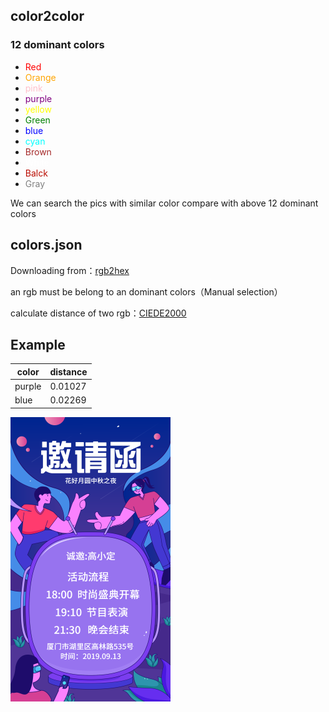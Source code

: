 ## color2color


### 12 dominant colors
- <font color="red">Red</font>
- <font color="orange">Orange</font>
- <font color="pink">pink</font>
- <font color="purple">purple</font>
- <font color="yellow">yellow</font>
- <font color="Green">Green</font>
- <font color="blue">blue</font>
- <font color="cyan">cyan</font>
- <font color="brown">Brown</font>
- <font color="white">White</font>
- <font color="balck">Balck</font>
- <font color="gray">Gray</font>


We can search the pics with similar color compare with above 12 dominant colors



## colors.json
Downloading from：[rgb2hex](https://www.rgbtohex.net/)

an rgb must be belong to an dominant colors（Manual selection）


calculate distance of two rgb：[CIEDE2000](https://github.com/sumtype/CIEDE2000)




## Example
| color       | distance     |
| ---------- | ---------- |
| purple | 0.01027 |
| blue | 0.02269 |

![img1](./imgs/1.png)

